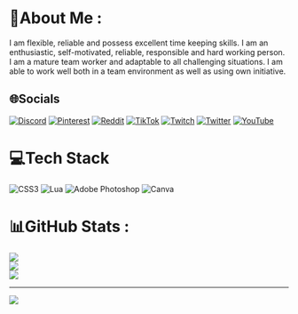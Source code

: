 # 💫About Me :
I am flexible, reliable and possess excellent time keeping skills. I am an enthusiastic, self-motivated, reliable, responsible and hard working person. I am a mature team worker and adaptable to all challenging situations. I am able to work well both in a team environment as well as using own initiative.

## 🌐Socials
[![Discord](https://img.shields.io/badge/Discord-%237289DA.svg?logo=discord&logoColor=white)](htttps://discord.gg/Sαℓαкσ#7777) [![Pinterest](https://img.shields.io/badge/Pinterest-%23E60023.svg?logo=Pinterest&logoColor=white)](https://pinterest.com/Salako) [![Reddit](https://img.shields.io/badge/Reddit-%23FF4500.svg?logo=Reddit&logoColor=white)](https://reddit.com/user/Salako) [![TikTok](https://img.shields.io/badge/TikTok-%23000000.svg?logo=TikTok&logoColor=white)](https://tiktok.com/@Salako) [![Twitch](https://img.shields.io/badge/Twitch-%239146FF.svg?logo=Twitch&logoColor=white)](https://twitch.tv/Salako) [![Twitter](https://img.shields.io/badge/Twitter-%231DA1F2.svg?logo=Twitter&logoColor=white)](https://twitter.com/Salako) [![YouTube](https://img.shields.io/badge/YouTube-%23FF0000.svg?logo=YouTube&logoColor=white)](https://youtube.com/c/SalakoGI) 

# 💻Tech Stack
![CSS3](https://img.shields.io/badge/css3-%231572B6.svg?style=for-the-badge&logo=css3&logoColor=white) ![Lua](https://img.shields.io/badge/lua-%232C2D72.svg?style=for-the-badge&logo=lua&logoColor=white) ![Adobe Photoshop](https://img.shields.io/badge/adobephotoshop-%2331A8FF.svg?style=for-the-badge&logo=adobephotoshop&logoColor=white) ![Canva](https://img.shields.io/badge/Canva-%2300C4CC.svg?style=for-the-badge&logo=Canva&logoColor=white)
# 📊GitHub Stats :
![](https://github-readme-stats.vercel.app/api?username=Salako&theme=blue-green&hide_border=false&include_all_commits=false&count_private=false)<br/>
![](https://github-readme-streak-stats.herokuapp.com/?user=Salako&theme=blue-green&hide_border=false)<br/>
![](https://github-readme-stats.vercel.app/api/top-langs/?username=Salako&theme=blue-green&hide_border=false&include_all_commits=false&count_private=false&layout=compact)

---
[![](https://visitcount.itsvg.in/api?id=Salako&icon=6&color=3)](https://visitcount.itsvg.in)

